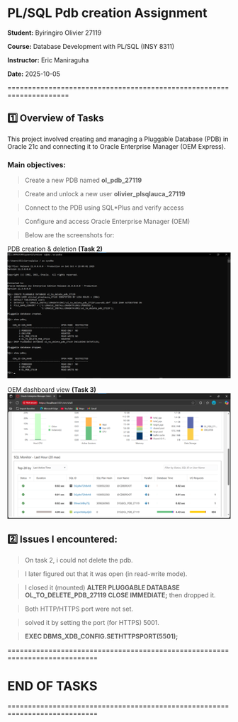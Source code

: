 # PL/SQL Pdb creation Assignment

**Student:** Byiringiro Olivier  27119

**Course:** Database Development with PL/SQL (INSY 8311)  

**Instructor:** Eric Maniraguha 

**Date:** 2025-10-05  

=====================================================================

## 1️⃣ Overview of Tasks

This project involved creating and managing a Pluggable Database (PDB) in Oracle 21c and connecting it to Oracle Enterprise Manager (OEM Express).

### Main objectives:

> Create a new PDB named **ol_pdb_27119**

> Create and unlock a new user **olivier_plsqlauca_27119**

> Connect to the PDB using SQL*Plus and verify access

> Configure and access Oracle Enterprise Manager (OEM)

> Below are the screenshots for:

PDB creation & deletion **(Task 2)**
![PDB Creation](screenshots/pdb_creation_deletion_task2.png)

OEM dashboard view **(Task 3)**
![OEM dashboard](screenshots/EOM_task3_username.png)


## 2️⃣ Issues I encountered:

> On task 2, i could not delete the pdb.

> I later figured out that it was open (in read-write mode).

> I closed it (mounted) **ALTER PLUGGABLE DATABASE OL_TO_DELETE_PDB_27119 CLOSE IMMEDIATE;** then dropped it.


> Both HTTP/HTTPS port were not set.

> solved it by setting the port (for HTTPS) 5001.

> **EXEC DBMS_XDB_CONFIG.SETHTTPSPORT(5501);**


============================================================================

#   END OF TASKS

============================================================================